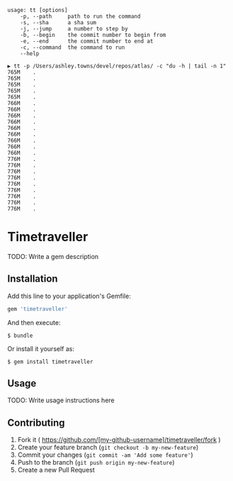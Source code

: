 ```
usage: tt [options]
    -p, --path     path to run the command
    -s, --sha      a sha sum
    -j, --jump     a number to step by
    -b, --begin    the commit number to begin from
    -e, --end      the commit number to end at
    -c, --command  the command to run
    --help
```

```
▶ tt -p /Users/ashley.towns/devel/repos/atlas/ -c "du -h | tail -n 1"
765M	.
765M	.
765M	.
765M	.
765M	.
766M	.
766M	.
766M	.
766M	.
766M	.
766M	.
766M	.
766M	.
766M	.
776M	.
776M	.
776M	.
776M	.
776M	.
776M	.
776M	.
776M	.
776M	.
```

# Timetraveller

TODO: Write a gem description

## Installation

Add this line to your application's Gemfile:

```ruby
gem 'timetraveller'
```

And then execute:

    $ bundle

Or install it yourself as:

    $ gem install timetraveller

## Usage

TODO: Write usage instructions here

## Contributing

1. Fork it ( https://github.com/[my-github-username]/timetraveller/fork )
2. Create your feature branch (`git checkout -b my-new-feature`)
3. Commit your changes (`git commit -am 'Add some feature'`)
4. Push to the branch (`git push origin my-new-feature`)
5. Create a new Pull Request
